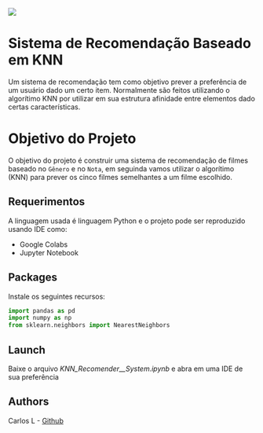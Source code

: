 ![](https://c4.wallpaperflare.com/wallpaper/862/449/162/jack-reacher-star-wars-interstellar-movie-john-wick-wallpaper-preview.jpg)

# Sistema de Recomendação Baseado em KNN
Um sistema de recomendação tem como objetivo prever a preferência de um usuário dado um certo item. Normalmente são feitos utilizando o algorítimo KNN por utilizar em sua estrutura afinidade entre elementos dado certas características.

# Objetivo do Projeto
O objetivo do projeto é construir uma sistema de recomendação de filmes baseado no `Gênero` e no `Nota`, em seguinda vamos utilizar o algorítimo (KNN) para prever os cinco filmes semelhantes a um filme escolhido.

## Requerimentos
A linguagem usada é linguagem Python e o projeto pode ser reproduzido usando IDE como:
- Google Colabs
- Jupyter Notebook

## Packages
Instale os seguintes recursos:

```python
import pandas as pd
import numpy as np
from sklearn.neighbors import NearestNeighbors
```
## Launch
Baixe o arquivo *KNN_Recomender__System.ipynb* e abra em uma IDE de sua preferência

## Authors
Carlos L - [Github](https://github.com/CllsPy)
